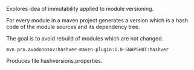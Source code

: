 Explores idea of immutability applied to module versioning.

For every module in a maven project generates a version which is a
hash code of the module sources and its dependency tree.

The goal is to avoid rebuild of modules which are not changed.

    mvn pro.avodonosov:hashver-maven-plugin:1.0-SNAPSHOT:hashver
    
Produces file hashversions.properties.

    
